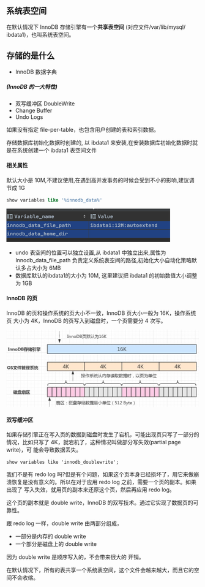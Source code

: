## 系统表空间

在默认情况下 InnoDB 存储引擎有一个**共享表空间** (对应文件/var/lib/mysql/ ibdata1)，也叫系统表空间。

## 存储的是什么

- InnoDB 数据字典

##### (InnoDB 的一大特性)

- 双写缓冲区  DoubleWrite
- Change Buffer
- Undo Logs

如果没有指定 file-per-table，也包含用户创建的表和索引数据。

存储数据库初始化数据时创建的, 以 ibdata1 来安装,在安装数据库初始化数据时就是在系统创建一个 ibdata1 表空间文件

#### 相关属性

默认大小是 10M,不建议使用,在遇到高并发事务的时候会受到不小的影响,建议调节成 1G

```sql
show variables like '%innodb_data%'
```

![image-20200820085502032](../../../assets/image-20200820085502032.png)

- undo 表空间的位置可以独立设置,从 ibdata1 中独立出来,属性为 Innodb_data_file_path 负责定义系统表空间的路径,初始化大小自动化策略默认多占大小为 6MB
- 数据库默认的ibdata1的大小为 10M, 这里建议把 ibdata1 的初始数值大小调整为 1GB

#### InnoDB 的页

InnoDB 的页和操作系统的页大小不一致，InnoDB 页大小一般为 16K，操作系统页 大小为 4K，InnoDB 的页写入到磁盘时，一个页需要分 4 次写。

![image-20200820104308580](../../../assets/image-20200820104308580.png)

#### 双写缓冲区 

如果存储引擎正在写入页的数据到磁盘时发生了宕机，可能出现页只写了一部分的情况，比如只写了 4K，就宕机了，这种情况叫做部分写失效(partial page write)，可 能会导致数据丢失。

```
show variables like 'innodb_doublewrite';
```

我们不是有 redo log 吗?但是有个问题，如果这个页本身已经损坏了，用它来做崩 溃恢复是没有意义的。所以在对于应用 redo log 之前，需要一个页的副本。如果出现了 写入失效，就用页的副本来还原这个页，然后再应用 redo log。

这个页的副本就是 double write，InnoDB 的双写技术。通过它实现了数据页的可靠性。

跟 redo log 一样，double write 由两部分组成，

- 一部分是内存的 double write
- 一个部分是磁盘上的 double write

因为 double write 是顺序写入的，不会带来很大的 开销。

在默认情况下，所有的表共享一个系统表空间，这个文件会越来越大，而且它的空 间不会收缩。









